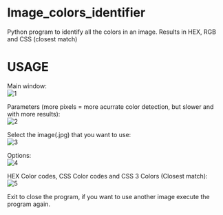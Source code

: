# Image_colors_identifier
Python program to identify all the colors in an image. Results in HEX, RGB and CSS (closest match)

# USAGE
Main window:                                                                                                                                                                       
![1](https://user-images.githubusercontent.com/72776507/144542291-b92c64de-8b6a-4d87-8b06-373b45446549.jpg)

Parameters (more pixels = more acurrate color detection, but slower and with more results):                                                                                         
![2](https://user-images.githubusercontent.com/72776507/144542292-c691a886-70cb-44c8-bfa2-f50b20718fe1.jpg)

Select the image(.jpg) that you want to use:                                                                                                                                       
![3](https://user-images.githubusercontent.com/72776507/144542293-66fe968c-f1cb-4080-a28e-706f09a60338.jpg)

Options:                                                                                                                                                                           
![4](https://user-images.githubusercontent.com/72776507/144542294-63c22655-329c-4187-adab-fb2bd0779d1e.jpg)

HEX Color codes, CSS Color codes and CSS 3 Colors (Closest match):                                                                                                                 
![5](https://user-images.githubusercontent.com/72776507/144542295-dd11da94-0315-4873-b956-0150fb44d0eb.jpg)
                                                                                                                                                                                   
Exit to close the program, if you want to use another image execute the program again.
